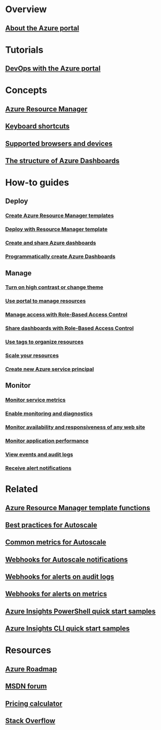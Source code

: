 # Overview
## [About the Azure portal](../azure-portal-overview.md)
# Tutorials
## [DevOps with the Azure portal](tutorial-azureportal-devops.md)
# Concepts
## [Azure Resource Manager](../azure-resource-manager/resource-group-overview.md)
## [Keyboard shortcuts](azure-portal-keyboard-shortcuts.md)
## [Supported browsers and devices](../azure-preview-portal-supported-browsers-devices.md)
## [The structure of Azure Dashboards](azure-portal-dashboards-structure.md)
# How-to guides
## Deploy
### [Create Azure Resource Manager templates](../azure-resource-manager/resource-group-authoring-templates.md)
### [Deploy with Resource Manager template](../azure-resource-manager/resource-group-template-deploy.md)
### [Create and share Azure dashboards](azure-portal-dashboards.md)
### [Programmatically create Azure Dashboards](azure-portal-dashboards-create-programmatically.md)
## Manage
### [Turn on high contrast or change theme](azure-portal-change-theme-high-contrast.md)
### [Use portal to manage resources](../azure-resource-manager/resource-group-portal.md)
### [Manage access with Role-Based Access Control](../active-directory/role-based-access-control-configure.md)
### [Share dashboards with Role-Based Access Control](azure-portal-dashboard-share-access.md)
### [Use tags to organize resources](../azure-resource-manager/resource-group-using-tags.md)
### [Scale your resources](../monitoring-and-diagnostics/insights-how-to-scale.md)
### [Create new Azure service principal](../azure-resource-manager/resource-group-create-service-principal-portal.md)
## Monitor
### [Monitor service metrics](../monitoring-and-diagnostics/insights-how-to-customize-monitoring.md)
### [Enable monitoring and diagnostics](../monitoring-and-diagnostics/insights-how-to-use-diagnostics.md)
### [Monitor availability and responsiveness of any web site](../application-insights/app-insights-monitor-web-app-availability.md)
### [Monitor application performance](../application-insights/app-insights-azure-web-apps.md)
### [View events and audit logs](../monitoring-and-diagnostics/insights-debugging-with-events.md)
### [Receive alert notifications](../monitoring-and-diagnostics/insights-receive-alert-notifications.md)

# Related
## [Azure Resource Manager template functions](../azure-resource-manager/resource-group-template-functions.md)
## [Best practices for Autoscale](../monitoring-and-diagnostics/insights-autoscale-best-practices.md)
## [Common metrics for Autoscale](../monitoring-and-diagnostics/insights-autoscale-common-metrics.md)
## [Webhooks for Autoscale notifications](../monitoring-and-diagnostics/insights-autoscale-to-webhook-email.md)
## [Webhooks for alerts on audit logs](../monitoring-and-diagnostics/insights-auditlog-to-webhook-email.md)
## [Webhooks for alerts on metrics](../monitoring-and-diagnostics/insights-webhooks-alerts.md)
## [Azure Insights PowerShell quick start samples](../monitoring-and-diagnostics/insights-powershell-samples.md)
## [Azure Insights CLI quick start samples](../monitoring-and-diagnostics/insights-cli-samples.md)

# Resources
## [Azure Roadmap](https://azure.microsoft.com/roadmap/?category=monitoring-management)
## [MSDN forum](https://social.msdn.microsoft.com/Forums/en-US/home?forum=windowsazuremanagement) 
## [Pricing calculator](https://azure.microsoft.com/pricing/calculator/)
## [Stack Overflow](http://stackoverflow.com/questions/tagged/azure-management-portal)





